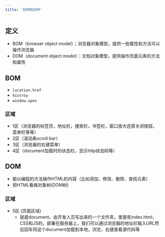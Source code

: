 ```yaml
---
title: 'BOM和DOM'
---
```


## 定义

* BOM（browser object model）；浏览器对象模型，提供一些属性和方法可以操作浏览器
* DOM（document object model）：文档对象模型，提供操作页面元素的方法和属性

## BOM

* `location.href`
* `histroy`
* `window.open`

### 区域

* 1区（浏览器的标签页，地址栏，搜索栏，书签栏，窗口放大还原关闭按钮，菜单栏等等） 
* 2区（滚动条scroll bar） 
* 3区（浏览器的右键菜单） 
* 4区（document加载时的状态栏，显示http状态码等） 

## DOM

* 能以编程的方法操作HTML的内容（比如添加、修改、删除、查找元素）
* 把HTML看做对象树(DOM树)

### 区域

* 5区 (页面区域)
  + 就是document。由开发人员写出来的一个文件夹，里面有index.html，CSS和JS的，部署在服务器上，我们可以通过浏览器的地址栏输入URL然后回车将这个document加载到本地，浏览，右键查看源代码等
